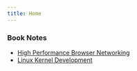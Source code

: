 ```yaml
---
title: Home
---
```

### Book Notes
- [High Performance Browser Networking](public/hpbn.md)
- [Linux Kernel Development](public/lkd.md)
